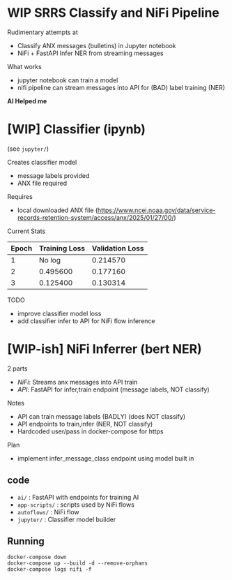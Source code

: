 # WIP SRRS Classify and NiFi Pipeline

Rudimentary attempts at
- Classify ANX messages (bulletins) in Jupyter notebook
- NiFi + FastAPI Infer NER from streaming messages

What works
- jupyter notebook can train a model
- nifi pipeline can stream messages into API for (BAD) label training (NER)

**AI Helped me**

# [WIP] Classifier (ipynb)
(see `jupyter/`)

Creates classifier model
- message labels provided
- ANX file required

Requires
- local downloaded ANX file (https://www.ncei.noaa.gov/data/service-records-retention-system/access/anx/2025/01/27/00/)

Current Stats

| Epoch  | Training Loss  | Validation Loss  |
|---|---|---|
| 1	| No log	| 0.214570 |
| 2	| 0.495600	| 0.177160 |
| 3	| 0.125400	| 0.130314 |

TODO
- improve classifier model loss
- add classifier infer to API for NiFi flow inference

# [WIP-ish] NiFi Inferrer (bert NER)

2 parts
- *NiFi*: Streams anx messages into API train
- *API*: FastAPI for infer,train endpoint (message labels, NOT classify)

Notes
- API can train message labels (BADLY) (does NOT classify)
- API endpoints to train,infer (NER, NOT classify)
- Hardcoded user/pass in docker-compose for https

Plan
- implement infer_message_class endpoint using model built in 

## code

- `ai/` : FastAPI with endpoints for training AI
- `app-scripts/` : scripts used by NiFi flows
- `autoflows/` : NiFi flow
- `jupyter/` : Classifier model builder



## Running

```
docker-compose down
docker-compose up --build -d --remove-orphans
docker-compose logs nifi -f
```

